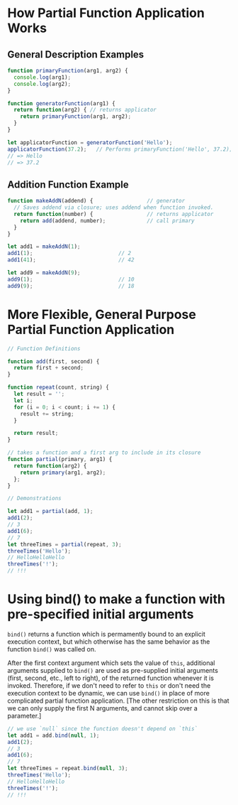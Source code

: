 # How Partial Function Application Works

## General Description Examples

```javascript
function primaryFunction(arg1, arg2) {
  console.log(arg1);
  console.log(arg2);
}

function generatorFunction(arg1) {
  return function(arg2) { // returns applicator
    return primaryFunction(arg1, arg2);
  }
}

let applicatorFunction = generatorFunction('Hello');
applicatorFunction(37.2);   // Performs primaryFunction('Hello', 37.2);
// => Hello
// => 37.2
```

## Addition Function Example

```javascript
function makeAddN(addend) {                 // generator
  // Saves addend via closure; uses addend when function invoked.
  return function(number) {                 // returns applicator
    return add(addend, number);             // call primary
  }
}

let add1 = makeAddN(1);
add1(1);                           // 2
add1(41);                          // 42

let add9 = makeAddN(9);
add9(1);                           // 10
add9(9);                           // 18
```

# More Flexible, General Purpose Partial Function Application

```javascript
// Function Definitions

function add(first, second) {
  return first + second;
}

function repeat(count, string) {
  let result = '';
  let i;
  for (i = 0; i < count; i += 1) {
    result += string;
  }

  return result;
}

// takes a function and a first arg to include in its closure
function partial(primary, arg1) {
  return function(arg2) {
    return primary(arg1, arg2);
  };
}

// Demonstrations

let add1 = partial(add, 1);
add1(2);
// 3
add1(6);
// 7
let threeTimes = partial(repeat, 3);
threeTimes('Hello');
// HelloHelloHello
threeTimes('!');
// !!!
```

# Using bind() to make a function with pre-specified initial arguments

`bind()` returns a function which is permamently bound to an explicit execution context, but which otherwise has the same behavior as the function `bind()` was called on.

After the first context argument which sets the value of `this`, additional arguments supplied to `bind()` are used as pre-supplied initial arguments (first, second, etc., left to right), of the returned function whenever it is invoked. Therefore, if we don't need to refer to `this` or don't need the execution context to be dynamic, we can use `bind()` in place of more complicated partial function application. [The other restriction on this is that we can only supply the first N arguments, and cannot skip over a parameter.]

```javascript
// we use `null` since the function doesn't depend on `this`
let add1 = add.bind(null, 1);
add1(2);
// 3
add1(6);
// 7
let threeTimes = repeat.bind(null, 3);
threeTimes('Hello');
// HelloHelloHello
threeTimes('!');
// !!!
```
